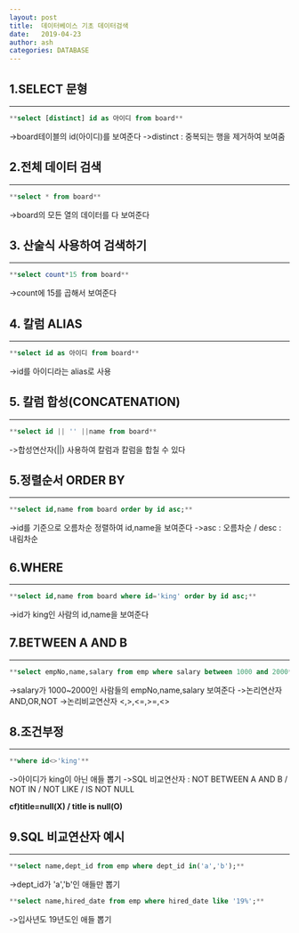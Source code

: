 ```yaml
---
layout: post
title:  데이터베이스 기초 데이터검색
date:   2019-04-23
author: ash
categories: DATABASE
---
```


## 1.SELECT 문형

* * *


```sql
**select [distinct] id as 아이디 from board**
```
->board테이블의 id(아이디)를 보여준다
->distinct : 중복되는 행을 제거하여 보여줌


## 2.전체 데이터 검색

* * *

```sql
**select * from board**
```
->board의 모든 열의 데이터를 다 보여준다

## 3. 산술식 사용하여 검색하기

* * *

```sql
**select count*15 from board**
```
->count에 15를 곱해서 보여준다

## 4. 칼럼 ALIAS

* * *

```sql
**select id as 아이디 from board**
```
->id를 아이디라는 alias로 사용

## 5. 칼럼 합성(CONCATENATION)

* * *

```sql
**select id || '' ||name from board**
```
->합성연산자(||) 사용하여 칼럼과 칼럼을 합칠 수 있다

## 5.정렬순서 ORDER BY

* * *

```sql
**select id,name from board order by id asc;**
```
->id를 기준으로 오름차순 정렬하여 id,name을 보여준다
->asc : 오름차순 / desc : 내림차순

## 6.WHERE

* * *

```sql
**select id,name from board where id='king' order by id asc;**
```
->id가 king인 사람의 id,name을 보여준다

## 7.BETWEEN A AND B

* * *

```sql
**select empNo,name,salary from emp where salary between 1000 and 2000**
```
->salary가 1000~2000인 사람들의 empNo,name,salary 보여준다
->논리연산자 AND,OR,NOT
->논리비교연산자 <,>,<=,>=,<>

## 8.조건부정

* * *

```sql
**where id<>'king'**
```
->아이디가 king이 아닌 애들 뽑기
->SQL 비교연산자 : NOT BETWEEN A AND B / NOT IN / NOT LIKE / IS NOT NULL

<strong class='highlight'>cf)title=null(X) / title is null(O)</strong>

## 9.SQL 비교연산자 예시

* * *

```sql
**select name,dept_id from emp where dept_id in('a','b');**
```
->dept_id가 'a','b'인 애들만 뽑기
```sql
**select name,hired_date from emp where hired_date like '19%';**
```
->입사년도 19년도인 애들 뽑기